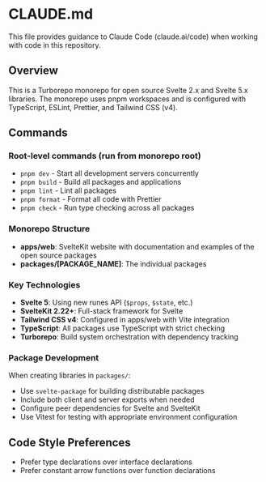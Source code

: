 # CLAUDE.md

This file provides guidance to Claude Code (claude.ai/code) when working with code in this repository.

## Overview

This is a Turborepo monorepo for open source Svelte 2.x and Svelte 5.x libraries. The monorepo uses pnpm workspaces and is configured with TypeScript, ESLint, Prettier, and Tailwind CSS (v4).

## Commands

### Root-level commands (run from monorepo root)

- `pnpm dev` - Start all development servers concurrently
- `pnpm build` - Build all packages and applications
- `pnpm lint` - Lint all packages
- `pnpm format` - Format all code with Prettier
- `pnpm check` - Run type checking across all packages

### Monorepo Structure

- **apps/web**: SvelteKit website with documentation and examples of the open source packages
- **packages/[PACKAGE_NAME]**: The individual packages

### Key Technologies

- **Svelte 5**: Using new runes API (`$props`, `$state`, etc.)
- **SvelteKit 2.22+**: Full-stack framework for Svelte
- **Tailwind CSS v4**: Configured in apps/web with Vite integration
- **TypeScript**: All packages use TypeScript with strict checking
- **Turborepo**: Build system orchestration with dependency tracking

### Package Development

When creating libraries in `packages/`:

- Use `svelte-package` for building distributable packages
- Include both client and server exports when needed
- Configure peer dependencies for Svelte and SvelteKit
- Use Vitest for testing with appropriate environment configuration

## Code Style Preferences

- Prefer type declarations over interface declarations
- Prefer constant arrow functions over function declarations

